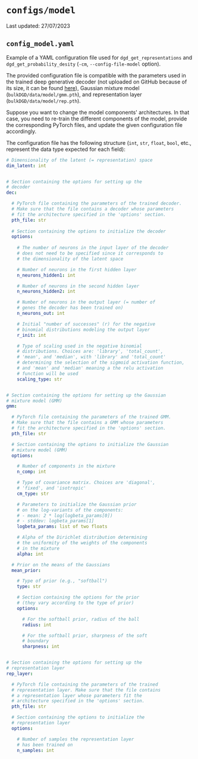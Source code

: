 # `configs/model`

Last updated: 27/07/2023

## `config_model.yaml`

Example of a YAML configuration file used for `dgd_get_representations` and `dgd_get_probability_desity` (`-cm`, `--config-file-model` option).

The provided configuration file is compatible with the parameters used in the trained deep generative decoder (not uploaded on GitHub because of its size, it can be found [here](https://drive.google.com/file/d/1SZaoazkvqZ6DBF-adMQ3KRcy4Itxsz77/view?usp=sharing)), Gaussian mixture model (`bulkDGD/data/model/gmm.pth`), and representation layer (`bulkDGD/data/model/rep.pth`). 

Suppose you want to change the model components' architectures. In that case, you need to re-train the different components of the model, provide the corresponding PyTorch files, and update the given configuration file accordingly.

The configuration file has the following structure (`int`, `str`, `float`, `bool`, etc., represent the data type expected for each field):

```yaml
# Dimensionality of the latent (= representation) space
dim_latent: int


# Section containing the options for setting up the
# decoder
dec:

  # PyTorch file containing the parameters of the trained decoder.
  # Make sure that the file contains a decoder whose parameters
  # fit the architecture specified in the 'options' section.
  pth_file: str
  
  # Section containing the options to initialize the decoder
  options:
  
    # The number of neurons in the input layer of the decoder
    # does not need to be specified since it corresponds to
    # the dimensionality of the latent space

    # Number of neurons in the first hidden layer
    n_neurons_hidden1: int

    # Number of neurons in the second hidden layer
    n_neurons_hidden2: int

    # Number of neurons in the output layer (= number of
    # genes the decoder has been trained on)
    n_neurons_out: int

    # Initial "number of successes" (r) for the negative
    # binomial distributions modeling the output layer
    r_init: int

    # Type of scaling used in the negative binomial
    # distributions. Choices are: 'library', 'total_count',
    # 'mean', and 'median', with 'library' and 'total_count'
    # determining the selection of the sigmoid activation function,
    # and 'mean' and 'median' meaning a the relu activation
    # function will be used
    scaling_type: str


# Section containing the options for setting up the Gaussian
# mixture model (GMM)
gmm:

  # PyTorch file containing the parameters of the trained GMM.
  # Make sure that the file contains a GMM whose parameters
  # fit the architecture specified in the 'options' section.
  pth_file: str

  # Section containing the options to initialize the Gaussian
  # mixture model (GMM)
  options:

    # Number of components in the mixture
    n_comp: int

    # Type of covariance matrix. Choices are 'diagonal',
    # 'fixed', and 'isotropic'
    cm_type: str

    # Parameters to initialize the Gaussian prior
    # on the log-variants of the components:
    # - mean: 2 * log(logbeta_params[0])
    # - stddev: logbeta_params[1]
    logbeta_params: list of two floats

    # Alpha of the Dirichlet distribution determining
    # the uniformity of the weights of the components
    # in the mixture
    alpha: int

  # Prior on the means of the Gaussians
  mean_prior:

    # Type of prior (e.g., "softball")
    type: str

    # Section containing the options for the prior
    # (they vary according to the type of prior)
    options:

      # For the softball prior, radius of the ball
      radius: int

      # For the softball prior, sharpness of the soft
      # boundary
      sharpness: int


# Section containing the options for setting up the
# representation layer
rep_layer:

  # PyTorch file containing the parameters of the trained
  # representation layer. Make sure that the file contains
  # a representation layer whose parameters fit the
  # architecture specified in the 'options' section.
  pth_file: str

  # Section containing the options to initialize the
  # representation layer
  options:

    # Number of samples the representation layer
    # has been trained on
    n_samples: int
```


